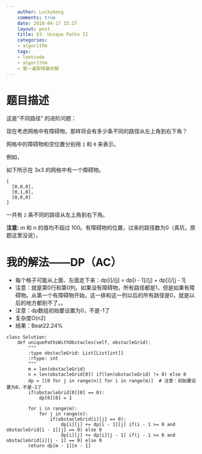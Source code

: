 ```yaml
---
    author: LuckyGong
    comments: true
    date: 2018-04-17 15:27
    layout: post
    title: 63. Unique Paths II
    categories:
    - algorithm
    tags:
    - leetcode
    - algorithm
    - 第一遍取得最优解
---
```


# 题目描述

这是“不同路径” 的进阶问题：

现在考虑网格中有障碍物。那样将会有多少条不同的路径从左上角到右下角？

网格中的障碍物和空位置分别用 `1` 和 `0` 来表示。

例如，

如下所示在 3x3 的网格中有一个障碍物。

```
[
  [0,0,0],
  [0,1,0],
  [0,0,0]
]
```

一共有 `2` 条不同的路径从左上角到右下角。

**注意:** *m* 和 *n* 的值均不超过 100。有障碍物的位置，过来的路径数为0（真坑，原题这里没说）。

# 我的解法——DP（AC）

- 每个格子可能从上面、左面走下来：dp[i]/[j] = dp[i - 1]/[j] + dp[i]/[j - 1]
- 注意：就是第0行和第0列。如果没有障碍物，所有路径都是1，但是如果有障碍物。从第一个有障碍物开始，这一排和这一列以后的所有路径是0，就是以后的地方都到不了。。
- 注意：dp数组初始要设置为0，不是-1了
- 复杂度O(n2)
- 结果：Beat22.24%

```
class Solution:
    def uniquePathsWithObstacles(self, obstacleGrid):
        """
        :type obstacleGrid: List[List[int]]
        :rtype: int
        """
        m = len(obstacleGrid)
        n = len(obstacleGrid[0]) if(len(obstacleGrid) != 0) else 0
        dp = [[0 for j in range(n)] for i in range(m)]  # 注意：初始要设置为0，不是-1了
        if(obstacleGrid[0][0] == 0):
            dp[0][0] = 1

        for i in range(m):
            for j in range(n):
                if(obstacleGrid[i][j] == 0):
                    dp[i][j] += dp[i - 1][j] if(i - 1 >= 0 and obstacleGrid[i - 1][j] == 0) else 0
                    dp[i][j] += dp[i][j - 1] if(j - 1 >= 0 and obstacleGrid[i][j - 1] == 0) else 0
        return dp[m - 1][n - 1]
```

